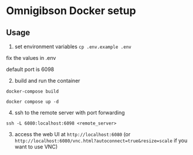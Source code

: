 # Omnigibson Docker setup

## Usage
1. set environment variables
`cp .env.example .env`

fix the values in .env

default port is 6098

2. build and run the container
```
docker-compose build
```

```
docker compose up -d
```

4. ssh to the remote server with port forwarding
```
ssh -L 6080:localhost:6098 <remote_server>
```

3. access the web UI at `http://localhost:6080` (or `http://localhost:6080/vnc.html?autoconnect=true&resize=scale` if you want to use VNC)